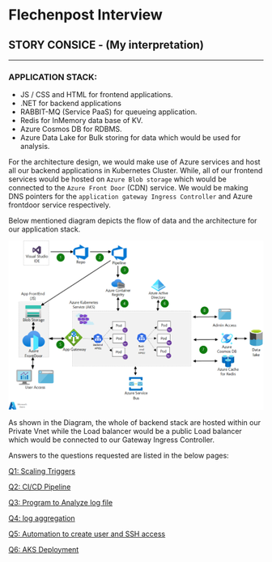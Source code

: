 # Flechenpost Interview

## STORY CONSICE - (My interpretation)

---

### APPLICATION STACK:

- JS / CSS and HTML for frontend applications.
- .NET for backend applications
- RABBIT-MQ (Service PaaS) for queueing application.
- Redis for InMemory data base of KV.
- Azure Cosmos DB for RDBMS.
- Azure Data Lake for Bulk storing for data which would be used for analysis.

For the architecture design, we would make use of Azure services and host all our backend applications in Kubernetes Cluster. While, all of our frontend services would be hosted on `Azure Blob storage` which would be connected to the `Azure Front Door` (CDN) service. We would be making DNS pointers for the `application gateway Ingress Controller`  and Azure frontdoor service respectively. 

Below mentioned diagram depicts the flow of data and the architecture for our application stack.

![Untitled](Flechenpost%20Interview%20b4e4d8d8419c438885c8d82907950557/Untitled.png)

As shown in the Diagram, the whole of backend stack are hosted within our Private Vnet while the Load balancer would be a public Load balancer which would be connected to our Gateway Ingress Controller.

Answers to the questions requested are listed in the below pages: 

[Q1: Scaling Triggers](Flechenpost%20Interview%20b4e4d8d8419c438885c8d82907950557/Q1%20Scaling%20Triggers%20a6aa38b2c3954912b762e9ec2d862376.md)

[Q2: CI/CD Pipeline](Flechenpost%20Interview%20b4e4d8d8419c438885c8d82907950557/Q2%20CI%20CD%20Pipeline%20962bdcdac74a495c91fcc88ca187e236.md)

[Q3: Program to Analyze log file](Flechenpost%20Interview%20b4e4d8d8419c438885c8d82907950557/Q3%20Program%20to%20Analyze%20log%20file%20ce11bbf22f3e47de8ac782eb7f989b8a.md)

[Q4: log aggregation](Flechenpost%20Interview%20b4e4d8d8419c438885c8d82907950557/Q4%20log%20aggregation%20e8630df4f3bf4e069860418139f17285.md)

[Q5: Automation to create user and SSH access](Flechenpost%20Interview%20b4e4d8d8419c438885c8d82907950557/Q5%20Automation%20to%20create%20user%20and%20SSH%20access%20156cfe2ff660490889c41fdd56d3dc6c.md)

[Q6: AKS Deployment](Flechenpost%20Interview%20b4e4d8d8419c438885c8d82907950557/Q6%20AKS%20Deployment%20744f200228aa49a9b444d4b4d17a8e61.md)